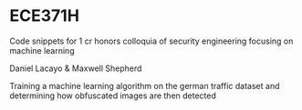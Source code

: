 # ECE371H
Code snippets for 1 cr honors colloquia of security engineering focusing on machine learning

Daniel Lacayo & Maxwell Shepherd

Training a machine learning algorithm on the german traffic dataset and determining how obfuscated images are then detected
